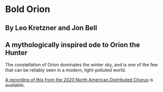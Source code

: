 # Bold Orion
## By Leo Kretzner and Jon Bell
## A mythologically inspired ode to Orion the Hunter

The constellation of Orion dominates the winter sky, and is one of the few that can be reliably seen in a modern, light-polluted world.

[A recording of this from the 2020 North American Distributed Chorus](https://www.jefftk.com/solstice-2020/06-bold-orion--2020-12-20-010858.mp3) is available.
